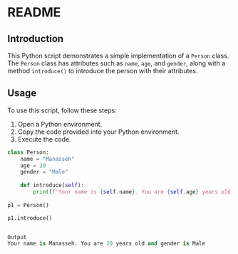 # README

## Introduction

This Python script demonstrates a simple implementation of a `Person` class. The `Person` class has attributes such as `name`, `age`, and `gender`, along with a method `introduce()` to introduce the person with their attributes.

## Usage

To use this script, follow these steps:

1. Open a Python environment.
2. Copy the code provided into your Python environment.
3. Execute the code.

```python
class Person:
    name = "Manasseh"
    age = 20
    gender = "Male"
    
    def introduce(self):
        print(f'Your name is {self.name}. You are {self.age} years old and gender is {self.gender}')
        
p1 = Person()

p1.introduce()


Output
Your name is Manasseh. You are 20 years old and gender is Male

